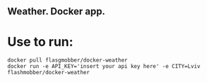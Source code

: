 ## Weather. Docker app.

# Use to run:

```shell
docker pull flasgmobber/docker-weather
docker run -e API_KEY='insert your api key here' -e CITY=Lviv flashmobber/docker-weather  
```
